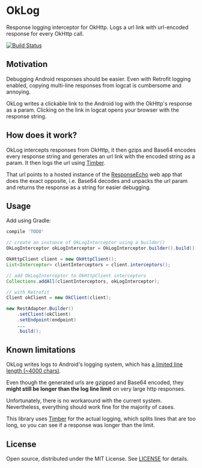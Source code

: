 # OkLog 

Response logging interceptor for OkHttp. 
Logs a url link with url-encoded response for every OkHttp call.

[![Build Status](https://api.travis-ci.org/simonpercic/OkLog.svg?branch=master)](https://travis-ci.org/simonpercic/OkLog)

## Motivation

Debugging Android responses should be easier. Even with Retrofit logging enabled, copying multi-line responses from logcat is cumbersome and annoying.

OkLog writes a clickable link to the Android log with the OkHttp's response as a param. Clicking on the link in logcat opens your browser with the response string.

## How does it work?

OkLog intercepts responses from OkHttp, it then gzips and Base64 encodes every response string and generates an url link with the encoded string as a param. It then logs the url using [Timber](https://github.com/JakeWharton/timber).

That url points to a hosted instance of the [ResponseEcho](https://github.com/simonpercic/ResponseEcho) web app that does the exact opposite, i.e. Base64 decodes and unpacks the url param and returns the response as a string for easier debugging. 

## Usage

Add using Gradle:
```groovy
compile 'TODO'
```

```java
// create an instance of OkLogInterceptor using a builder()
OkLogInterceptor okLogInterceptor = OkLogInterceptor.builder().build();

OkHttpClient client = new OkHttpClient();
List<Interceptor> clientInterceptors = client.interceptors();

// add OkLogInterceptor to OkHttpClient interceptors
Collections.addAll(clientInterceptors, okLogInterceptor);
```

```java
// with Retrofit
Client okClient = new OkClient(client);

new RestAdapter.Builder()
    .setClient(okClient)
    .setEndpoint(endpoint)
    ...
    .build();
```

## Known limitations
OkLog writes logs to Android's logging system, which has [a limited line length (~4000 chars)](http://stackoverflow.com/a/8899735). 

Even though the generated urls are gzipped and Base64 encoded, they **might still be longer than the log line limit** on very large http responses. 

Unfortunately, there is no workaround with the current system. Nevertheless, everything should work fine for the majority of cases.

This library uses [Timber](https://github.com/JakeWharton/timber) for the actual logging, which splits lines that are too long, so you can see if a response was longer than the limit.


## License

Open source, distributed under the MIT License. See [LICENSE](LICENSE) for details.
